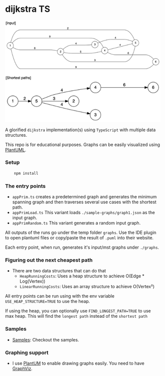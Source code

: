 # dijkstra TS

![Sample Graph](resources/img.png?raw=true "Sample Graph")

A glorified `dijkstra` implementation(s) using `TypeScript` with multiple data structures.

This repo is for educational purposes. Graphs can be easily visualized using [PlantUML](https://plantuml.com/). 

### Setup

```bash
    npm install
```

### The entry points

* `appPrim.ts` creates a predetermined graph and generates the minimum spanning graph and then traverses several use
  cases with the shortest path.
* `appPrimLoad.ts` This variant loads `./sample-graphs/graph1.json` as the input graph.
* `appPrimRandom.ts` This variant generates a random input graph.

All outputs of the runs go under the temp folder `graphs`. Use the IDE plugin to open plantuml files or copy/paste the
result of `.puml` into their website.

Each entry point, when run, generates it's input/mst graphs under `./graphs`.

### Figuring out the next cheapest path
* There are two data structures that can do that
  * `HeapRunningCosts`: Uses a heap structure to achieve O(Edge * Log(Vertex))
  * `LinearRunningCosts`: Uses an array structure to achieve O(Vertex²)

All entry points can be run using with the env variable `USE_HEAP_STRUCTURE=TRUE` to use the heap.

If using the heap, you can optionally use `FIND_LONGEST_PATH=TRUE` to use max heap. 
This will find the `longest path` instead of the `shortest path`

### Samples
* [Samples](docs/SAMPLES.md): Checkout the samples.

### Graphing support

* I use [PlantUM](https://plantuml.com/download) to enable drawing graphs easily. You need to
  have [GraphViz](https://plantuml.com/graphviz-dot).